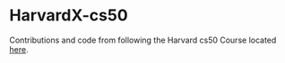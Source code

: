 # HarvardX-cs50

Contributions and code from following the Harvard cs50 Course located [here](https://cs50.harvard.edu/x/2021/).
